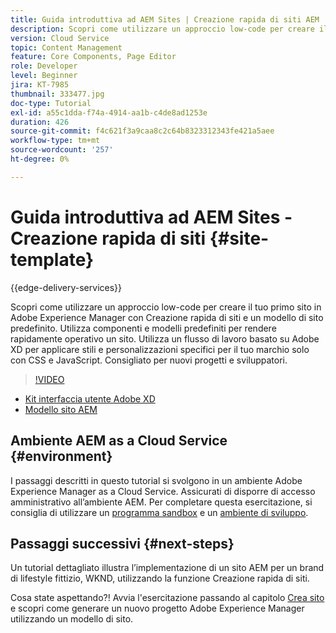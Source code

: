 ```yaml
---
title: Guida introduttiva ad AEM Sites | Creazione rapida di siti AEM
description: Scopri come utilizzare un approccio low-code per creare il tuo primo sito in Adobe Experience Manager con Creazione rapida di siti e un modello di sito predefinito. Utilizza componenti e modelli predefiniti per rendere rapidamente operativo un sito. Utilizza un flusso di lavoro basato su Adobe XD per applicare stili e personalizzazioni specifici per il tuo marchio solo con CSS e JavaScript. Consigliato per nuovi progetti e sviluppatori.
version: Cloud Service
topic: Content Management
feature: Core Components, Page Editor
role: Developer
level: Beginner
jira: KT-7985
thumbnail: 333477.jpg
doc-type: Tutorial
exl-id: a55c1dda-f74a-4914-aa1b-c4de8ad1253e
duration: 426
source-git-commit: f4c621f3a9caa8c2c64b8323312343fe421a5aee
workflow-type: tm+mt
source-wordcount: '257'
ht-degree: 0%

---
```


# Guida introduttiva ad AEM Sites - Creazione rapida di siti {#site-template}

{{edge-delivery-services}}

Scopri come utilizzare un approccio low-code per creare il tuo primo sito in Adobe Experience Manager con Creazione rapida di siti e un modello di sito predefinito. Utilizza componenti e modelli predefiniti per rendere rapidamente operativo un sito. Utilizza un flusso di lavoro basato su Adobe XD per applicare stili e personalizzazioni specifici per il tuo marchio solo con CSS e JavaScript. Consigliato per nuovi progetti e sviluppatori.

>[!VIDEO](https://video.tv.adobe.com/v/333477?quality=12&learn=on)

* [Kit interfaccia utente Adobe XD](https://github.com/adobe/aem-site-template-basic/blob/main/files/wireframe.xd)
* [Modello sito AEM](https://github.com/adobe/aem-site-template-basic)

## Ambiente AEM as a Cloud Service {#environment}

I passaggi descritti in questo tutorial si svolgono in un ambiente Adobe Experience Manager as a Cloud Service. Assicurati di disporre di accesso amministrativo all’ambiente AEM. Per completare questa esercitazione, si consiglia di utilizzare un [programma sandbox](https://experienceleague.adobe.com/docs/experience-manager-cloud-service/onboarding/getting-access/sandbox-programs/introduction-sandbox-programs.html) e un [ambiente di sviluppo](https://experienceleague.adobe.com/docs/experience-manager-cloud-service/implementing/using-cloud-manager/manage-environments.html).

## Passaggi successivi {#next-steps}

Un tutorial dettagliato illustra l’implementazione di un sito AEM per un brand di lifestyle fittizio, WKND, utilizzando la funzione Creazione rapida di siti.

Cosa state aspettando?! Avvia l&#39;esercitazione passando al capitolo [Crea sito](create-site.md) e scopri come generare un nuovo progetto Adobe Experience Manager utilizzando un modello di sito.

